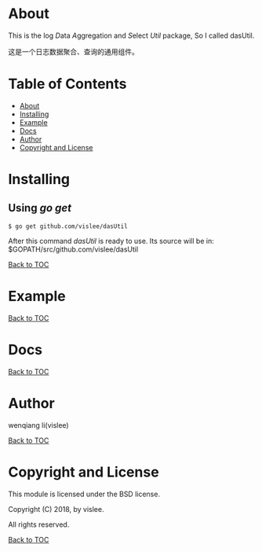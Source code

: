 About
=====

This is the log *D*ata *A*ggregation and *S*elect *Util* package, So I called dasUtil.

这是一个日志数据聚合、查询的通用组件。


Table of Contents
=================
* [About](#about)
* [Installing](#installing)
* [Example](#example)
* [Docs](#docs)
* [Author](#author)
* [Copyright and License](#copyright-and-license)

Installing
==========

Using *go get*
-------------

    $ go get github.com/vislee/dasUtil

After this command *dasUtil* is ready to use. Its source will be in:
    $GOPATH/src/github.com/vislee/dasUtil

[Back to TOC](#table-of-contents)

Example
=======

[Back to TOC](#table-of-contents)

Docs
====

[Back to TOC](#table-of-contents)


Author
======

wenqiang li(vislee)

[Back to TOC](#table-of-contents)


Copyright and License
=====================

This module is licensed under the BSD license.

Copyright (C) 2018, by vislee.

All rights reserved.

[Back to TOC](#table-of-contents)
